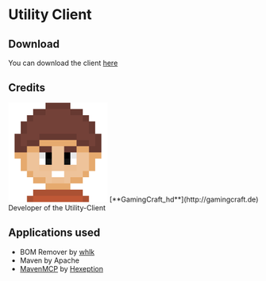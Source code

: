 # Utility Client

## Download
You can download the client [here](https://github.com/Utility-Client/UtilityClient2/releases)

## Credits
<img src="readme_content/profile_pictures/GamingCraft_hd.png" width="200">
[**GamingCraft_hd**](http://gamingcraft.de)<br>
Developer of the Utility-Client

## Applications used
- BOM Remover by [whlk](https://github.com/whlk)
- Maven by Apache
- [MavenMCP](https://github.com/Hexeption/MavenMCP) by [Hexeption](https://github.com/Hexeption)
